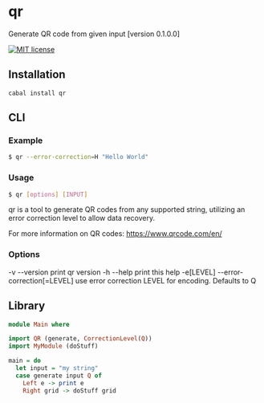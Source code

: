 # qr
Generate QR code from given input [version 0.1.0.0]

[![MIT license](https://img.shields.io/badge/license-MIT-blue.svg)](LICENSE)

## Installation

```
cabal install qr
```

## CLI

### Example

```bash
$ qr --error-correction=H "Hello World"
```

### Usage 

```bash
$ qr [options] [INPUT]
```

qr is a tool to generate QR codes from any supported string,
utilizing an error correction level to allow data recovery.

For more information on QR codes: https://www.qrcode.com/en/

### Options
  -v         --version                   print qr version
  -h         --help                      print this help
  -e[LEVEL]  --error-correction[=LEVEL]  use error correction LEVEL for encoding. Defaults to Q


## Library

```haskell
module Main where

import QR (generate, CorrectionLevel(Q))
import MyModule (doStuff)

main = do
  let input = "my string"
  case generate input Q of
    Left e -> print e
    Right grid -> doStuff grid
```